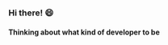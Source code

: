 ### Hi there! 😄
#### Thinking about what kind of developer to be
<!--![header](https://capsule-render.vercel.app/api?type=shark&color=auto&height=150&width=700&section=header&text=Yeob's%20GitHub&fontSize=90)
-->

<!--
**csyeob/csyeob** is a ✨ _special_ ✨ repository because its `README.md` (this file) appears on your GitHub profile.

Here are some ideas to get you started:

- 🔭 I’m currently working on ...
- 🌱 I’m currently learning ...
- 👯 I’m looking to collaborate on ...
- 🤔 I’m looking for help with ...
- 💬 Ask me about ...
- 📫 How to reach me: ...
- 😄 Pronouns: ...
- ⚡ Fun fact: ...
-->
